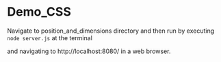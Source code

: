 # Demo_CSS

Navigate to position_and_dimensions directory and then run by executing ```node server.js``` at the terminal

and navigating to http://localhost:8080/ in a web browser.